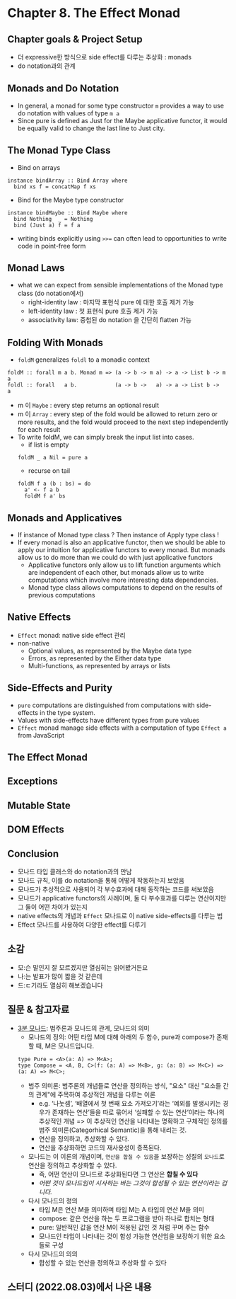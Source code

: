 # Chapter 8. The Effect Monad

## Chapter goals & Project Setup
- 더 expressive한 방식으로 side effect를 다루는 추상화 : monads
- do notation과의 관계

## Monads and Do Notation
- In general, a monad for some type constructor `m` provides a way to use do notation with values of type `m a`
- Since pure is defined as Just for the Maybe applicative functor, it would be equally valid to change the last line to Just city.

## The Monad Type Class
- Bind on arrays
```
instance bindArray :: Bind Array where
  bind xs f = concatMap f xs
```
- Bind for the Maybe type constructor
```
instance bindMaybe :: Bind Maybe where
  bind Nothing  _ = Nothing
  bind (Just a) f = f a
```
- writing binds explicitly using `>>=` can often lead to opportunities to write code in point-free form 

## Monad Laws
- what we can expect from sensible implementations of the Monad type class (do notation에서)
  - right-identity law : 마지막 표현식 pure 에 대한 호출 제거 가능
  - left-identity law : 첫 표현식 pure 호출 제거 가능 
  - associativity law: 중첩된 do notation 을 간단히 flatten 가능

## Folding With Monads
- `foldM` generalizes `foldl` to a monadic context
```
foldM :: forall m a b. Monad m => (a -> b -> m a) -> a -> List b -> m a
foldl :: forall   a b.            (a -> b ->   a) -> a -> List b ->   a
```
- m 이 `Maybe` : every step returns an optional result
- m 이 `Array` : every step of the fold would be allowed to return zero or more results, and the fold would proceed to the next step independently for each result
- To write foldM, we can simply break the input list into cases.
  - if list is empty 
  ```
  foldM _ a Nil = pure a
  ```
  - recurse on tail
  ```
  foldM f a (b : bs) = do
    a' <- f a b
    foldM f a' bs
  ```

## Monads and Applicatives
- If instance of Monad type class ? Then instance of Apply type class !
- If every monad is also an applicative functor, then we should be able to apply our intuition for applicative functors to every monad. But monads allow us to do more than we could do with just applicative functors
  - Applicative functors only allow us to lift function arguments which are independent of each other, but monads allow us to write computations which involve more interesting data dependencies.
  - Monad type class allows computations to depend on the results of previous computations

## Native Effects
- `Effect` monad: native side effect 관리
- non-native
  - Optional values, as represented by the Maybe data type
  - Errors, as represented by the Either data type
  - Multi-functions, as represented by arrays or lists

## Side-Effects and Purity
- `pure` computations are distinguished from computations with side-effects in the type system. 
- Values with side-effects have different types from pure values
- `Effect` monad manage side effects with a computation of type `Effect a` from JavaScript

## The Effect Monad
## Exceptions
## Mutable State
## DOM Effects

## Conclusion
- 모나드 타입 클래스와 do notation과의 만남
- 모나드 규칙, 이를 do notation을 통해 어떻게 작동하는지 보았음
- 모나드가 추상적으로 사용되어 각 부수효과에 대해 동작하는 코드를 써보았음
- 모나드가 applicative functors의 사례이며, 둘 다 부수효과를 다루는 연산이지만 그 둘이 어떤 차이가 있는지
- native effects의 개념과 `Effect` 모나드로 이 native side-effects를 다루는 법
- Effect 모나드를 사용하여 다양한 effect를 다루기

## 소감
- 모:슨 말인지 잘 모르겠지만 열심히는 읽어봤거든요
- 나:는 발표가 많이 짧을 것 같은데
- 드:ㄷ기라도 열심히 해보겠습니다

## 질문 & 참고자료
- [3분 모나드](https://overcurried.com/3%EB%B6%84%20%EB%AA%A8%EB%82%98%EB%93%9C/): 범주론과 모나드의 관계, 모나드의 의미
  - 모나드의 정의: 어떤 타입 M에 대해 아래의 두 함수, pure과 compose가 존재할 때, M은 모나드입니다.
  ```
  type Pure = <A>(a: A) => M<A>;
  type Compose = <A, B, C>(f: (a: A) => M<B>, g: (a: B) => M<C>) => (a: A) => M<C>;
  ```
  - 범주 의미론: 범주론의 개념들로 연산을 정의하는 방식, "요소" 대신 "요소들 간의 관계"에 주목하여 추상적인 개념을 다루는 이론
    - e.g. ‘나눗셈’, ‘배열에서 첫 번째 요소 가져오기’라는 ‘예외를 발생시키는 경우가 존재하는 연산’들을 따로 묶어서 ‘실패할 수 있는 연산’이라는 하나의 추상적인 개념 => 이 추상적인 연산을 나타내는 명확하고 구체적인 정의를 범주 의미론(Categorhical Semantic)을 통해 내리는 것. 
    - 연산을 정의하고, 추상화할 수 있다. 
    - 연산을 추상화하면 코드의 재사용성이 증폭된다. 
  - 모나드는 이 이론의 개념이며, `연산을 합칠 수 있음`을 보장하는 성질의 `모나드`로 연산을 정의하고 추상화할 수 있다. 
    - 즉, 어떤 연산이 모나드로 추상화된다면 그 연산은 **합칠 수 있다**
    - *어떤 것이 모나드임이 시사하는 바는 그것이 합성될 수 있는 연산이라는 겁니다.*
  - 다시 모나드의 정의
    - 타입 M은 연산 M을 의미하며 타입 M<A>는 A 타입의 연산 M을 의미
    - compose: 같은 연산을 하는 두 프로그램을 받아 하나로 합치는 형태
    - pure: 일반적인 값을 연산 M이 적용된 값인 것 처럼 꾸며 주는 함수
    - 모나드인 타입이 나타내는 것이 합성 가능한 연산임을 보장하기 위한 요소들로 구성
  - 다시 모나드의 의의
    - 합성할 수 있는 연산을 정의하고 추상화 할 수 있다

## 스터디 (2022.08.03)에서 나온 내용
